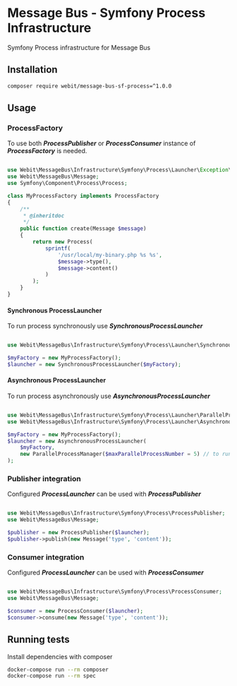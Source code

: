 # Message Bus - Symfony Process Infrastructure

Symfony Process infrastructure for Message Bus

## Installation

```bash
composer require webit/message-bus-sf-process=^1.0.0
```

## Usage

### ProcessFactory

To use both ***ProcessPublisher*** or ***ProcessConsumer*** instance of ***ProcessFactory*** is needed.

```php

use Webit\MessageBus\Infrastructure\Symfony\Process\Launcher\Exception\UnsupportedMessageTypeException;
use Webit\MessageBus\Message;
use Symfony\Component\Process\Process;

class MyProcessFactory implements ProcessFactory
{
    /**
     * @inheritdoc
     */
    public function create(Message $message)
    {
        return new Process(
            sprintf(
                '/usr/local/my-binary.php %s %s',
                $message->type(),
                $message->content()
            )
        );
    }
}
```

#### Synchronous ProcessLauncher

To run process synchronously use ***SynchronousProcessLauncher***

```php

use Webit\MessageBus\Infrastructure\Symfony\Process\Launcher\SynchronousProcessLauncher;

$myFactory = new MyProcessFactory();
$launcher = new SynchronousProcessLauncher($myFactory);
```

#### Asynchronous ProcessLauncher

To run process asynchronously use ***AsynchronousProcessLauncher***

```php

use Webit\MessageBus\Infrastructure\Symfony\Process\Launcher\ParallelProcessManager;
use Webit\MessageBus\Infrastructure\Symfony\Process\Launcher\AsynchronousProcessLauncher;

$myFactory = new MyProcessFactory();
$launcher = new AsynchronousProcessLauncher(
    $myFactory,
    new ParallelProcessManager($maxParallelProcessNumber = 5) // to run at most 5 parallel processes
);

```

### Publisher integration

Configured ***ProcessLauncher*** can be used with ***ProcessPublisher***

```php

use Webit\MessageBus\Infrastructure\Symfony\Process\ProcessPublisher;
use Webit\MessageBus\Message;

$publisher = new ProcessPublisher($launcher);
$publisher->publish(new Message('type', 'content'));
```


### Consumer integration

Configured ***ProcessLauncher*** can be used with ***ProcessConsumer***

```php

use Webit\MessageBus\Infrastructure\Symfony\Process\ProcessConsumer;
use Webit\MessageBus\Message;

$consumer = new ProcessConsumer($launcher);
$consumer->consume(new Message('type', 'content'));
```


## Running tests

Install dependencies with composer

```bash
docker-compose run --rm composer
docker-compose run --rm spec
```
